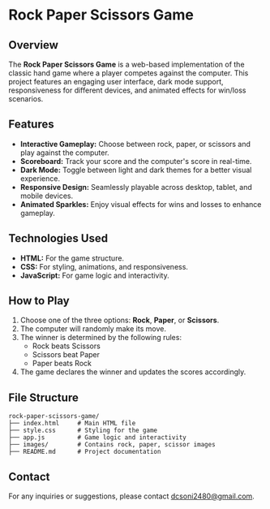 # Rock Paper Scissors Game

## Overview
The **Rock Paper Scissors Game** is a web-based implementation of the classic hand game where a player competes against the computer. 
This project features an engaging user interface, dark mode support, responsiveness for different devices, and animated effects for win/loss scenarios.

## Features
- **Interactive Gameplay:** Choose between rock, paper, or scissors and play against the computer.
- **Scoreboard:** Track your score and the computer's score in real-time.
- **Dark Mode:** Toggle between light and dark themes for a better visual experience.
- **Responsive Design:** Seamlessly playable across desktop, tablet, and mobile devices.
- **Animated Sparkles:** Enjoy visual effects for wins and losses to enhance gameplay.

## Technologies Used
- **HTML:** For the game structure.
- **CSS:** For styling, animations, and responsiveness.
- **JavaScript:** For game logic and interactivity.

## How to Play
1. Choose one of the three options: **Rock**, **Paper**, or **Scissors**.
2. The computer will randomly make its move.
3. The winner is determined by the following rules:
   - Rock beats Scissors
   - Scissors beat Paper
   - Paper beats Rock
4. The game declares the winner and updates the scores accordingly.

## File Structure
```
rock-paper-scissors-game/
├── index.html     # Main HTML file
├── style.css      # Styling for the game
├── app.js         # Game logic and interactivity
├── images/        # Contains rock, paper, scissor images
├── README.md      # Project documentation
```

## Contact
For any inquiries or suggestions, please contact dcsoni2480@gmail.com.


